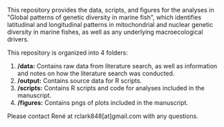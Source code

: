 This repository provides the data, scripts, and figures for the analyses in "Global patterns of genetic diversity in marine fish", which identifies latitudinal and longitudinal patterns in mitochondrial and nuclear genetic diversity in marine fishes, as well as any underlying macroecological drivers. 

This repository is organized into 4 folders: 
1. **/data:** Contains raw data from literature search, as well as information and notes on how the literature search was conducted.
2. **/output:** Contains source data for R scripts.
3. **/scripts:** Contains R scripts and code for analyses included in the manuscript.
4. **/figures:** Contains pngs of plots included in the manuscript.

Please contact René at rclark848[at]gmail.com with any questions.
